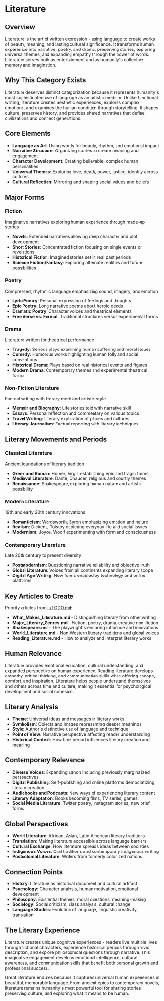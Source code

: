 # Literature

## Overview
Literature is the art of written expression - using language to create works of beauty, meaning, and lasting cultural significance. It transforms human experience into narrative, poetry, and drama, preserving stories, exploring universal themes, and expanding empathy through the power of words. Literature serves both as entertainment and as humanity's collective memory and imagination.

## Why This Category Exists
Literature deserves distinct categorization because it represents humanity's most sophisticated use of language as an artistic medium. Unlike functional writing, literature creates aesthetic experiences, explores complex emotions, and examines the human condition through storytelling. It shapes culture, preserves history, and provides shared narratives that define civilizations and connect generations.

## Core Elements
- **Language as Art**: Using words for beauty, rhythm, and emotional impact
- **Narrative Structure**: Organizing stories to create meaning and engagement
- **Character Development**: Creating believable, complex human personalities
- **Universal Themes**: Exploring love, death, power, justice, identity across cultures
- **Cultural Reflection**: Mirroring and shaping social values and beliefs

## Major Forms

### Fiction
Imaginative narratives exploring human experience through made-up stories
- **Novels**: Extended narratives allowing deep character and plot development
- **Short Stories**: Concentrated fiction focusing on single events or revelations
- **Historical Fiction**: Imagined stories set in real past periods
- **Science Fiction/Fantasy**: Exploring alternate realities and future possibilities

### Poetry
Compressed, rhythmic language emphasizing sound, imagery, and emotion
- **Lyric Poetry**: Personal expression of feelings and thoughts
- **Epic Poetry**: Long narrative poems about heroic deeds
- **Dramatic Poetry**: Character voices and theatrical elements
- **Free Verse vs. Formal**: Traditional structures versus experimental forms

### Drama
Literature written for theatrical performance
- **Tragedy**: Serious plays examining human suffering and moral issues
- **Comedy**: Humorous works highlighting human folly and social conventions
- **Historical Drama**: Plays based on real historical events and figures
- **Modern Drama**: Contemporary themes and experimental theatrical forms

### Non-Fiction Literature
Factual writing with literary merit and artistic style
- **Memoir and Biography**: Life stories told with narrative skill
- **Essays**: Personal reflection and commentary on various topics
- **Travel Writing**: Literary exploration of places and cultures
- **Literary Journalism**: Factual reporting with literary techniques

## Literary Movements and Periods

### Classical Literature
Ancient foundations of literary tradition
- **Greek and Roman**: Homer, Virgil, establishing epic and tragic forms
- **Medieval Literature**: Dante, Chaucer, religious and courtly themes
- **Renaissance**: Shakespeare, exploring human nature and artistic possibility

### Modern Literature
19th and early 20th century innovations
- **Romanticism**: Wordsworth, Byron emphasizing emotion and nature
- **Realism**: Dickens, Tolstoy depicting everyday life and social issues
- **Modernism**: Joyce, Woolf experimenting with form and consciousness

### Contemporary Literature
Late 20th century to present diversity
- **Postmodernism**: Questioning narrative reliability and objective truth
- **Global Literature**: Voices from all continents expanding literary scope
- **Digital Age Writing**: New forms enabled by technology and online platforms

## Key Articles to Create
Priority articles from [../TODO.md](../TODO.md#literature-articles):
- **What_Makes_Literature.md** - Distinguishing literary from other writing
- **Major_Literary_Genres.md** - Fiction, poetry, drama, creative non-fiction
- **Shakespeare.md** - The playwright's enduring influence and innovations
- **World_Literature.md** - Non-Western literary traditions and global voices
- **Reading_Literature.md** - How to analyze and interpret literary works

## Human Relevance
Literature provides emotional education, cultural understanding, and expanded perspective on human experience. Reading literature develops empathy, critical thinking, and communication skills while offering escape, comfort, and inspiration. Literature helps people understand themselves and others across time and culture, making it essential for psychological development and social cohesion.

## Literary Analysis
- **Theme**: Universal ideas and messages in literary works
- **Symbolism**: Objects and images representing deeper meanings
- **Style**: Author's distinctive use of language and technique
- **Point of View**: Narrative perspective affecting reader understanding
- **Historical Context**: How time period influences literary creation and meaning

## Contemporary Relevance
- **Diverse Voices**: Expanding canon including previously marginalized perspectives
- **Digital Publishing**: Self-publishing and online platforms democratizing literary creation
- **Audiobooks and Podcasts**: New ways of experiencing literary content
- **Literary Adaptation**: Books becoming films, TV series, games
- **Social Media Literature**: Twitter poetry, Instagram stories, new brief forms

## Global Perspectives
- **World Literature**: African, Asian, Latin American literary traditions
- **Translation**: Making literature accessible across language barriers
- **Cultural Exchange**: How literature spreads ideas between societies
- **Indigenous Voices**: Oral traditions and contemporary indigenous writing
- **Postcolonial Literature**: Writers from formerly colonized nations

## Connection Points
- **History**: Literature as historical document and cultural artifact
- **Psychology**: Character analysis, human motivation, emotional development
- **Philosophy**: Existential themes, moral questions, meaning-making
- **Sociology**: Social criticism, class analysis, cultural change
- **Language Studies**: Evolution of language, linguistic creativity, translation

## The Literary Experience
Literature creates unique cognitive experiences - readers live multiple lives through fictional characters, experience historical periods through vivid description, and explore philosophical questions through narrative. This imaginative engagement develops emotional intelligence, cultural awareness, and communication skills that benefit both personal growth and professional success.

Great literature endures because it captures universal human experiences in beautiful, memorable language. From ancient epics to contemporary novels, literature remains humanity's most powerful tool for sharing stories, preserving culture, and exploring what it means to be human.

